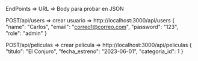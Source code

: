 EndPoints => URL => Body para probar en JSON  

POST/api/users => crear usuario => http://localhost:3000/api/users
{
  "name": "Carlos",
  "email": "correo1@correo.com",
  "password": "123",
  "role": "admin"
}

POST/api/peliculas => crear pelicula => http://localhost:3000/api/peliculas
{
  "titulo": "El Conjuro",
  "fecha_estreno": "2023-06-01",
  "categoria_id": 1
}